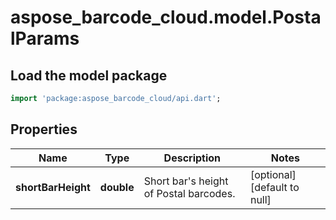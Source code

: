 # aspose_barcode_cloud.model.PostalParams

## Load the model package
```dart
import 'package:aspose_barcode_cloud/api.dart';
```

## Properties
Name | Type | Description | Notes
---- | ---- | ----------- | -----
**shortBarHeight** | **double** | Short bar&#39;s height of Postal barcodes. | [optional] [default to null]


